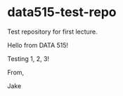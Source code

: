 # data515-test-repo
Test repository for first lecture.

Hello from DATA 515!

Testing 1, 2, 3!

From,

Jake
